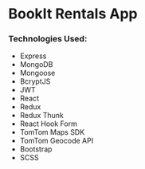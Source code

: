 # BookIt Rentals App

### Technologies Used:

- Express
- MongoDB
- Mongoose
- BcryptJS
- JWT
- React
- Redux
- Redux Thunk
- React Hook Form
- TomTom Maps SDK
- TomTom Geocode API
- Bootstrap
- SCSS
